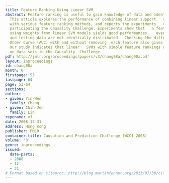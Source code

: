 ```yaml
---
title: Feature Ranking Using Linear SVM
abstract: Feature ranking is useful to gain knowledge of data and identify relevant   features.
  This article explores the performance of combining linear support   vector machines
  with various feature ranking methods, and reports the experiments   conducted when
  participating the Causality Challenge. Experiments show that   a feature ranking
  using weights from linear SVM models yields good performances,   even when the training
  and testing data are not identically distributed.  Checking the difference of Area
  Under Curve (AUC) with and without removing  each feature also gives similar rankings.
  Our study indicates that linear   SVMs with simple feature rankings are effective
  on data sets in the Causality  Challenge.
pdf: http://jmlr.org/proceedings/papers/v3/chang08a/chang08a.pdf
layout: inproceedings
id: chang08a
month: 0
firstpage: 53
lastpage: 64
page: 53-64
sections: 
author:
- given: Yin-Wen
  family: Chang
- given: Chih-Jen
  family: Lin
reponame: v3
date: 2008-12-31
address: Hong Kong
publisher: PMLR
container-title: Causation and Prediction Challenge (WCCI 2008)
volume: '3'
genre: inproceedings
issued:
  date-parts:
  - 2008
  - 12
  - 31
# Format based on citeproc: http://blog.martinfenner.org/2013/07/30/citeproc-yaml-for-bibliographies/
---
```

